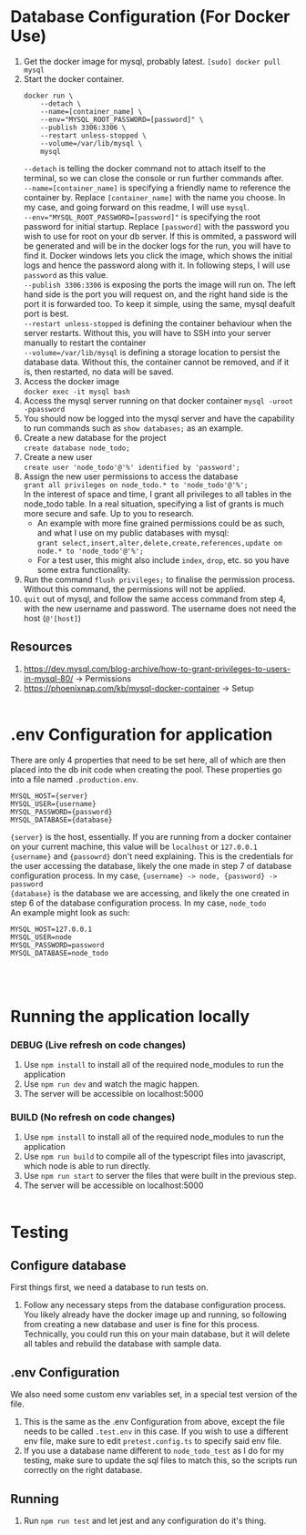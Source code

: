# Database Configuration (For Docker Use)

1. Get the docker image for mysql, probably latest. `[sudo] docker pull mysql`
2. Start the docker container.
   ```
   docker run \
       --detach \
       --name=[container_name] \
       --env="MYSQL_ROOT_PASSWORD=[password]" \
       --publish 3306:3306 \
       --restart unless-stopped \
       --volume=/var/lib/mysql \
       mysql
   ```
   `--detach` is telling the docker command not to attach itself to the terminal, so we can close the console or run further commands after.<br />
   `--name=[container_name]` is specifying a friendly name to reference the container by. Replace `[container_name]` with the name you choose. In my case, and going forward on this readme, I will use `mysql`.<br />
   `--env="MYSQL_ROOT_PASSWORD=[password]"` is specifying the root password for initial startup. Replace `[password]` with the password you wish to use for root on your db server. If this is ommited, a password will be generated and will be in the docker logs for the run, you will have to find it. Docker windows lets you click the image, which shows the initial logs and hence the password along with it. In following steps, I will use `password` as this value.<br />
   `--publish 3306:3306` is exposing the ports the image will run on. The left hand side is the port you will request on, and the right hand side is the port it is forwarded too. To keep it simple, using the same, mysql deafult port is best.<br />
   `--restart unless-stopped` is defining the container behaviour when the server restarts. Without this, you will have to SSH into your server manually to restart the container<br />
   `--volume=/var/lib/mysql` is defining a storage location to persist the database data. Without this, the container cannot be removed, and if it is, then restarted, no data will be saved.
3. Access the docker image<br />
   `docker exec -it mysql bash`
4. Access the mysql server running on that docker container
   `mysql -uroot -ppassword`
5. You should now be logged into the mysql server and have the capability to run commands such as `show databases;` as an example.
6. Create a new database for the project<br />
   `create database node_todo;`
7. Create a new user<br />
   `create user 'node_todo'@'%' identified by 'password';`
8. Assign the new user permissions to access the database<br />
   `grant all privileges on node_todo.* to 'node_todo'@'%';`<br />
   In the interest of space and time, I grant all privileges to all tables in the node_todo table. In a real situation, specifying a list of grants is much more secure and safe. Up to you to research.<br />
   - An example with more fine grained permissions could be as such, and what I use on my public databases with   mysql:<br />
      `grant select,insert,alter,delete,create,references,update on node.* to 'node_todo'@'%';`
   - For a test user, this might also include `index`, `drop`, etc. so you have some extra functionality.
9. Run the command `flush privileges;` to finalise the permission process. Without this command, the permissions will not be applied.
10. `quit` out of mysql, and follow the same access command from step 4, with the new username and password. The username does not need the host (`@'[host]`)

## Resources

1. https://dev.mysql.com/blog-archive/how-to-grant-privileges-to-users-in-mysql-80/ -> Permissions
2. https://phoenixnap.com/kb/mysql-docker-container -> Setup
   <br />
   <br />

# .env Configuration for application

There are only 4 properties that need to be set here, all of which are then placed into the db init code when creating the pool. These properties go into a file named `.production.env`.

```
MYSQL_HOST={server}
MYSQL_USER={username}
MYSQL_PASSWORD={password}
MYSQL_DATABASE={database}
```

`{server}` is the host, essentially. If you are running from a docker container on your current machine, this value will be `localhost` or `127.0.0.1`<br />
`{username}` and `{passowrd}` don't need explaining. This is the credentials for the user accessing the database, likely the one made in step 7 of database configuration process. In my case, `{username} -> node, {password} -> password`<br />
`{database}` is the database we are accessing, and likely the one created in step 6 of the database configuration process. In my case, `node_todo`<br />
An example might look as such:

```
MYSQL_HOST=127.0.0.1
MYSQL_USER=node
MYSQL_PASSWORD=password
MYSQL_DATABASE=node_todo
```

<br />
<br />

# Running the application locally

### DEBUG (Live refresh on code changes)

1. Use `npm install` to install all of the required node_modules to run the application
2. Use `npm run dev` and watch the magic happen.
3. The server will be accessible on localhost:5000

### BUILD (No refresh on code changes)

1. Use `npm install` to install all of the required node_modules to run the application
2. Use `npm run build` to compile all of the typescript files into javascript, which node is able to run directly.
3. Use `npm run start` to server the files that were built in the previous step.
4. The server will be accessible on localhost:5000
   <br />
   <br />

# Testing

## Configure database

First things first, we need a database to run tests on.

1. Follow any necessary steps from the database configuration process. You likely already have the docker image up and running, so following from creating a new database and user is fine for this process. Technically, you could run this on your main database, but it will delete all tables and rebuild the database with sample data.

## .env Configuration

We also need some custom env variables set, in a special test version of the file.

1. This is the same as the .env Configuration from above, except the file needs to be called `.test.env` in this case. If you wish to use a different env file, make sure to edit `pretest.config.ts` to specify said env file.
2. If you use a database name different to `node_todo_test` as I do for my testing, make sure to update the sql files to match this, so the scripts run correctly on the right database.

## Running

1. Run `npm run test` and let jest and any configuration do it's thing.

